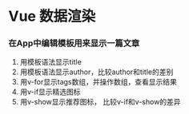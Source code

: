 # Vue 数据渲染
### 在App中编辑模板用来显示一篇文章
  1. 用模板语法显示title
  2. 用模板语法显示author，比较author和title的差别
  3. 用v-for显示tags数组，并操作数组，查看显示结果
  4. 用v-if显示精选图标
  5. 用v-show显示推荐图标， 比较v-if和v-show的差异